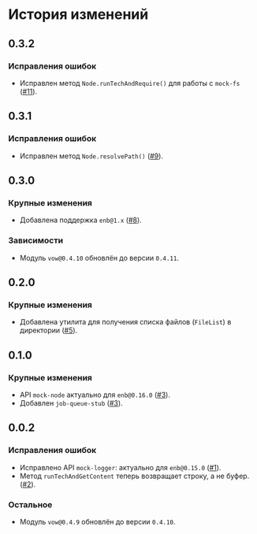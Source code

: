История изменений
=================

0.3.2
-----

### Исправления ошибок

* Исправлен метод `Node.runTechAndRequire()` для работы с `mock-fs` ([#11]).

0.3.1
-----

### Исправления ошибок

* Исправлен метод `Node.resolvePath()` ([#9]).

0.3.0
-----

### Крупные изменения

* Добавлена поддержка `enb@1.x` ([#8]).

### Зависимости

* Модуль `vow@0.4.10` обновлён до версии `0.4.11`.

0.2.0
-----

### Крупные изменения

* Добавлена утилита для получения списка файлов (`FileList`) в директории ([#5]).

0.1.0
-----

### Крупные изменения

* API `mock-node` актуально для `enb@0.16.0` ([#3]).
* Добавлен `job-queue-stub` ([#3]).

0.0.2
-----

### Исправления ошибок

* Исправлено API `mock-logger`: актуально для `enb@0.15.0` ([#1]).
* Метод `runTechAndGetContent` теперь возвращает строку, а не буфер. ([#2]).

### Остальное

* Модуль `vow@0.4.9` обновлён до версии `0.4.10`.

[#11]: https://github.com/enb/mock-enb/pull/11
[#9]: https://github.com/enb/mock-enb/pull/9
[#8]: https://github.com/enb/mock-enb/pull/8
[#5]: https://github.com/enb/mock-enb/pull/5
[#3]: https://github.com/enb/mock-enb/pull/3
[#2]: https://github.com/enb/mock-enb/pull/2
[#1]: https://github.com/enb/mock-enb/pull/1
